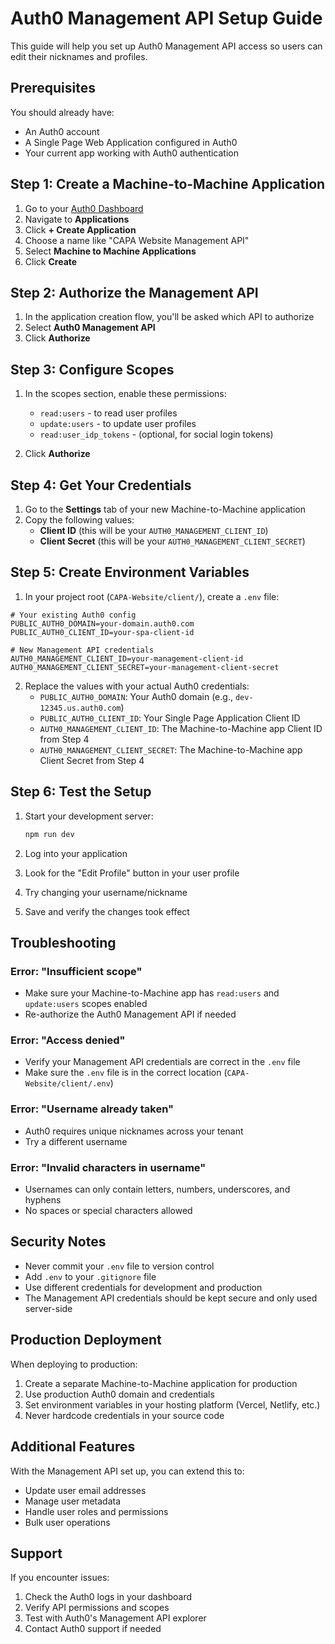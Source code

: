 # Auth0 Management API Setup Guide

This guide will help you set up Auth0 Management API access so users can edit their nicknames and profiles.

## Prerequisites

You should already have:
- An Auth0 account
- A Single Page Web Application configured in Auth0
- Your current app working with Auth0 authentication

## Step 1: Create a Machine-to-Machine Application

1. Go to your [Auth0 Dashboard](https://manage.auth0.com/)
2. Navigate to **Applications**
3. Click **+ Create Application**
4. Choose a name like "CAPA Website Management API"
5. Select **Machine to Machine Applications**
6. Click **Create**

## Step 2: Authorize the Management API

1. In the application creation flow, you'll be asked which API to authorize
2. Select **Auth0 Management API**
3. Click **Authorize**

## Step 3: Configure Scopes

1. In the scopes section, enable these permissions:
   - `read:users` - to read user profiles
   - `update:users` - to update user profiles
   - `read:user_idp_tokens` - (optional, for social login tokens)

2. Click **Authorize**

## Step 4: Get Your Credentials

1. Go to the **Settings** tab of your new Machine-to-Machine application
2. Copy the following values:
   - **Client ID** (this will be your `AUTH0_MANAGEMENT_CLIENT_ID`)
   - **Client Secret** (this will be your `AUTH0_MANAGEMENT_CLIENT_SECRET`)

## Step 5: Create Environment Variables

1. In your project root (`CAPA-Website/client/`), create a `.env` file:

```env
# Your existing Auth0 config
PUBLIC_AUTH0_DOMAIN=your-domain.auth0.com
PUBLIC_AUTH0_CLIENT_ID=your-spa-client-id

# New Management API credentials
AUTH0_MANAGEMENT_CLIENT_ID=your-management-client-id
AUTH0_MANAGEMENT_CLIENT_SECRET=your-management-client-secret
```

2. Replace the values with your actual Auth0 credentials:
   - `PUBLIC_AUTH0_DOMAIN`: Your Auth0 domain (e.g., `dev-12345.us.auth0.com`)
   - `PUBLIC_AUTH0_CLIENT_ID`: Your Single Page Application Client ID
   - `AUTH0_MANAGEMENT_CLIENT_ID`: The Machine-to-Machine app Client ID from Step 4
   - `AUTH0_MANAGEMENT_CLIENT_SECRET`: The Machine-to-Machine app Client Secret from Step 4

## Step 6: Test the Setup

1. Start your development server:
   ```bash
   npm run dev
   ```

2. Log into your application
3. Look for the "Edit Profile" button in your user profile
4. Try changing your username/nickname
5. Save and verify the changes took effect

## Troubleshooting

### Error: "Insufficient scope"
- Make sure your Machine-to-Machine app has `read:users` and `update:users` scopes enabled
- Re-authorize the Auth0 Management API if needed

### Error: "Access denied"
- Verify your Management API credentials are correct in the `.env` file
- Make sure the `.env` file is in the correct location (`CAPA-Website/client/.env`)

### Error: "Username already taken"
- Auth0 requires unique nicknames across your tenant
- Try a different username

### Error: "Invalid characters in username"
- Usernames can only contain letters, numbers, underscores, and hyphens
- No spaces or special characters allowed

## Security Notes

- Never commit your `.env` file to version control
- Add `.env` to your `.gitignore` file
- Use different credentials for development and production
- The Management API credentials should be kept secure and only used server-side

## Production Deployment

When deploying to production:

1. Create a separate Machine-to-Machine application for production
2. Use production Auth0 domain and credentials
3. Set environment variables in your hosting platform (Vercel, Netlify, etc.)
4. Never hardcode credentials in your source code

## Additional Features

With the Management API set up, you can extend this to:
- Update user email addresses
- Manage user metadata
- Handle user roles and permissions
- Bulk user operations

## Support

If you encounter issues:
1. Check the Auth0 logs in your dashboard
2. Verify API permissions and scopes
3. Test with Auth0's Management API explorer
4. Contact Auth0 support if needed